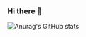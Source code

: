 ### Hi there 👋

![Anurag's GitHub stats](https://github-readme-stats-ruby-one.vercel.app/api?username=LeeCheolGu&count_private=true)
<!--
**LeeCheolGu/LeeCheolGu** is a ✨ _special_ ✨ repository because its `README.md` (this file) appears on your GitHub profile.

Here are some ideas to get you started:

- 🔭 I’m currently working on ...
- 🌱 I’m currently learning ...
- 👯 I’m looking to collaborate on ...
- 🤔 I’m looking for help with ...
- 💬 Ask me about ...
- 📫 How to reach me: ...
- 😄 Pronouns: ...
- ⚡ Fun fact: ...
-->
